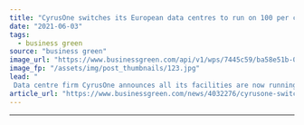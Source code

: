 ```yaml
---
title: "CyrusOne switches its European data centres to run on 100 per cent renewable energy"
date: "2021-06-03"
tags: 
  - business green
source: "business green"
image_url: "https://www.businessgreen.com/api/v1/wps/7445c59/ba58e51b-009e-4ad6-b6c4-69935cf2c44c/6/iw-climate-change-001-185x114.jpg"
image_fp: "/assets/img/post_thumbnails/123.jpg"
lead: "
 Data centre firm CyrusOne announces all its facilities are now running on a 100 per cent renewable energy tarrifs ..."
article_url: "https://www.businessgreen.com/news/4032276/cyrusone-switches-european-centres-run-100-cent-renewable-energy"
---
```


---
